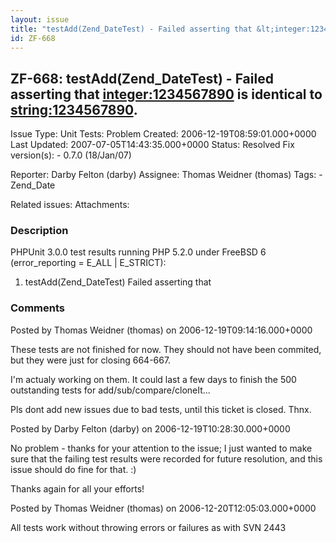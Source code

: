 ```yaml
---
layout: issue
title: "testAdd(Zend_DateTest) - Failed asserting that &lt;integer:1234567890&gt; is identical to &lt;string:1234567890&gt;."
id: ZF-668
---
```


ZF-668: testAdd(Zend\_DateTest) - Failed asserting that <integer:1234567890> is identical to <string:1234567890>.
-----------------------------------------------------------------------------------------------------------------

 Issue Type: Unit Tests: Problem Created: 2006-12-19T08:59:01.000+0000 Last Updated: 2007-07-05T14:43:35.000+0000 Status: Resolved Fix version(s): - 0.7.0 (18/Jan/07)
 
 Reporter:  Darby Felton (darby)  Assignee:  Thomas Weidner (thomas)  Tags: - Zend\_Date
 
 Related issues: 
 Attachments: 
### Description

PHPUnit 3.0.0 test results running PHP 5.2.0 under FreeBSD 6 (error\_reporting = E\_ALL | E\_STRICT):

1) testAdd(Zend\_DateTest) Failed asserting that

 

 

### Comments

Posted by Thomas Weidner (thomas) on 2006-12-19T09:14:16.000+0000

These tests are not finished for now. They should not have been commited, but they were just for closing 664-667.

I'm actualy working on them. It could last a few days to finish the 500 outstanding tests for add/sub/compare/cloneIt...

Pls dont add new issues due to bad tests, until this ticket is closed. Thnx.

 

 

Posted by Darby Felton (darby) on 2006-12-19T10:28:30.000+0000

No problem - thanks for your attention to the issue; I just wanted to make sure that the failing test results were recorded for future resolution, and this issue should do fine for that. :)

Thanks again for all your efforts!

 

 

Posted by Thomas Weidner (thomas) on 2006-12-20T12:05:03.000+0000

All tests work without throwing errors or failures as with SVN 2443

 

 
